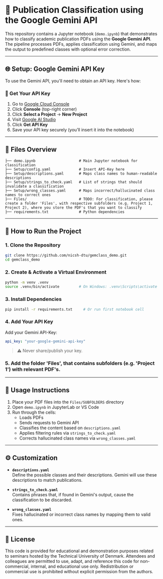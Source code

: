 # 📘 Publication Classification using the Google Gemini API

This repository contains a Jupyter notebook (`demo.ipynb`) that demonstrates how to classify academic publication PDFs using the **Google Gemini API**. The pipeline processes PDFs, applies classification using Gemini, and maps the output to predefined classes with optional error correction.

---

## 🌐 Setup: Google Gemini API Key

To use the Gemini API, you'll need to obtain an API key. Here's how:

### 🔑 Get Your API Key

1. Go to [Google Cloud Console](https://cloud.google.com/)
2. Click **Console** (top-right corner)
3. Click **Select a Project** → **New Project**
4. Visit [Google AI Studio](https://aistudio.google.com)
5. Click **Get API Key**
6. Save your API key securely (you’ll insert it into the notebook)

---

## 🧰 Files Overview

```
├── demo.ipynb                    # Main Jupyter notebook for classification
├── Setup/config.yaml             # Insert API-Key here
├── Setup/descriptions.yaml       # Maps class names to human-readable descriptions
├── Setup/strings_to_check.yaml   # List of strings that should invalidate a classification
├── Setup/wrong_classes.yaml      # Maps incorrect/hallucinated class names to correct ones
├── Files/                        # TODO: For classification, please create a folder 'Files', with respective subfolders (e.g. Project 1, Project 2), where you store the PDF's that you want to classify
├── requirements.txt              # Python dependencies
```

---

## 🚀 How to Run the Project

### 1. Clone the Repository

```bash
git clone https://github.com/nicsh-dtu/gemclass_demo.git
cd gemclass_demo
```

### 2. Create & Activate a Virtual Environment

```bash
python -m venv .venv
source .venv/bin/activate         # On Windows: .venv\Scripts\activate
```

### 3. Install Dependencies

```bash
pip install -r requirements.txt     # Or run first notebook cell
```

### 4. Add Your API Key

Add your Gemini API-Key:

```yaml
api_key: "your-google-gemini-api-key"
```

> ⚠️ Never share/publish your key.


### 5. Add the folder 'Files', that contains subfolders (e.g. 'Project 1') with relevant PDF's.

---

## 📄 Usage Instructions

1. Place your PDF files into the `Files/SUBFOLDERS` directory
2. Open `demo.ipynb` in JupyterLab or VS Code
3. Run through the cells:
   - Loads PDFs
   - Sends requests to Gemini API
   - Classifies the content based on `descriptions.yaml`
   - Applies filtering rules via `strings_to_check.yaml`
   - Corrects hallucinated class names via `wrong_classes.yaml`

---

## ⚙️ Customization

- **`descriptions.yaml`**  
  Define the possible classes and their descriptions. Gemini will use these descriptions to match publications.

- **`strings_to_check.yaml`**  
  Contains phrases that, if found in Gemini's output, cause the classification to be discarded.

- **`wrong_classes.yaml`**  
  Fixes hallucinated or incorrect class names by mapping them to valid ones.

---

## 📄 License

This code is provided for educational and demonstration purposes related to seminars hosted by the Technical University of Denmark. Attendees and colleagues are permitted to use, adapt, and reference this code for non-commercial, internal, and educational use only. Redistribution or commercial use is prohibited without explicit permission from the authors.
